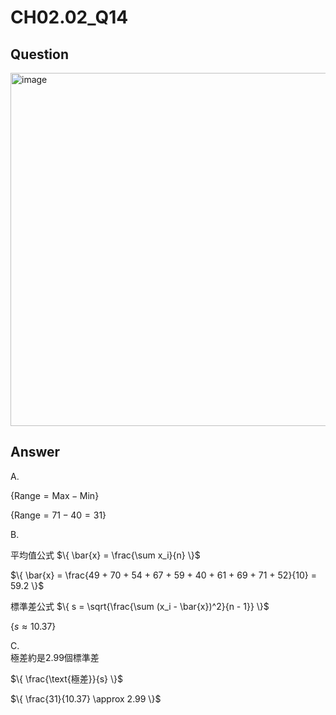 # CH02.02_Q14

## Question
<img width="565" alt="image" src="https://github.com/user-attachments/assets/955b2e1b-fba9-4811-908d-8bfb2a983c26">

## Answer 
A.

$\{
\text{Range} = \text{Max} - \text{Min}
\}$

$\{
\text{Range} = 71 - 40 = 31
\}$

B.  

平均值公式
$\{
\bar{x} = \frac{\sum x_i}{n}
\}$

$\{
\bar{x} = \frac{49 + 70 + 54 + 67 + 59 + 40 + 61 + 69 + 71 + 52}{10} = 59.2
\}$

標準差公式
$\{
s = \sqrt{\frac{\sum (x_i - \bar{x})^2}{n - 1}}
\}$

$\{
s \approx 10.37
\}$

C.  
極差約是2.99個標準差  

$\{
\frac{\text{極差}}{s}
\}$

$\{
\frac{31}{10.37} \approx 2.99
\}$

